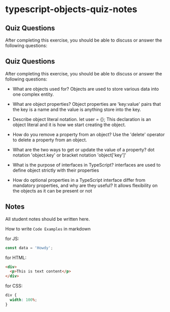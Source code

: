 # typescript-objects-quiz-notes

## Quiz Questions

After completing this exercise, you should be able to discuss or answer the following questions:

## Quiz Questions

After completing this exercise, you should be able to discuss or answer the following questions:

- What are objects used for?
  Objects are used to store various data into one complex entity.

- What are object properties?
  Object properties are 'key:value' pairs that the key is a name and the value is anything store into the key.

- Describe object literal notation.
  let user = {};
  This declaration is an object literal and it is how we start creating the object.

- How do you remove a property from an object?
  Use the 'delete' operator to delete a property from an object.

- What are the two ways to get or update the value of a property?
  dot notation 'object.key' or bracket notation 'object['key']'

- What is the purpose of interfaces in TypeScript?
  interfaces are used to define object strictly with their properties

- How do optional properties in a TypeScript interface differ from mandatory properties, and why are they useful?
  It allows flexibility on the objects as it can be present or not

## Notes

All student notes should be written here.

How to write `Code Examples` in markdown

for JS:

```javascript
const data = 'Howdy';
```

for HTML:

```html
<div>
  <p>This is text content</p>
</div>
```

for CSS:

```css
div {
  width: 100%;
}
```
